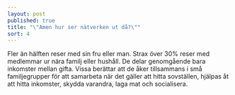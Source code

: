 ```yaml
---
layout: post
published: true
title: "\"Amen hur ser nätverken ut då?\""
sort: 4
---
```





Fler än hälften reser med sin fru eller man. Strax över 30% reser med medlemmar ur nära familj eller hushåll. De delar genomgående bara inkomster mellan gifta. Vissa berättar att de åker tillsammans i små familjegrupper för att samarbeta när det gäller att hitta sovställen, hjälpas åt att hitta inkomster, skydda varandra, laga mat och socialisera.
